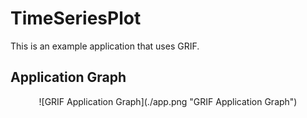 # TimeSeriesPlot

This is an example application that uses GRIF.

## Application Graph

<center>![GRIF Application Graph](./app.png "GRIF Application Graph")</center>

